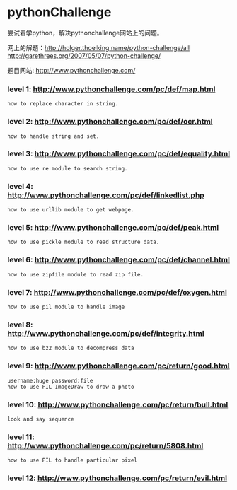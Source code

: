 # pythonChallenge
尝试着学python，解决pythonchallenge网站上的问题。

网上的解题：http://holger.thoelking.name/python-challenge/all</br>
			http://garethrees.org/2007/05/07/python-challenge/

题目网站: http://www.pythonchallenge.com/

### level 1: http://www.pythonchallenge.com/pc/def/map.html
	how to replace character in string.
### level 2: http://www.pythonchallenge.com/pc/def/ocr.html
	how to handle string and set.
### level 3: http://www.pythonchallenge.com/pc/def/equality.html
	how to use re module to search string.
### level 4: http://www.pythonchallenge.com/pc/def/linkedlist.php
	how to use urllib module to get webpage.
### level 5: http://www.pythonchallenge.com/pc/def/peak.html
	how to use pickle module to read structure data.
### level 6: http://www.pythonchallenge.com/pc/def/channel.html
	how to use zipfile module to read zip file.
### level 7: http://www.pythonchallenge.com/pc/def/oxygen.html
	how to use pil module to handle image
### level 8: http://www.pythonchallenge.com/pc/def/integrity.html
	how to use bz2 module to decompress data
### level 9: http://www.pythonchallenge.com/pc/return/good.html
	username:huge password:file
	how to use PIL ImageDraw to draw a photo
### level 10: http://www.pythonchallenge.com/pc/return/bull.html
	look and say sequence
### level 11: http://www.pythonchallenge.com/pc/return/5808.html
	how to use PIL to handle particular pixel
### level 12: http://www.pythonchallenge.com/pc/return/evil.html



